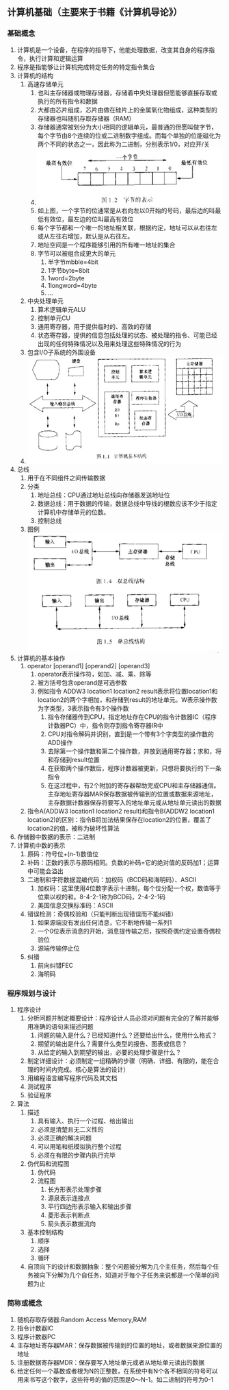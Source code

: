 ## 计算机基础（主要来于书籍《计算机导论》）

### 基础概念
1. 计算机是一个设备，在程序的指导下，他能处理数据，改变其自身的程序指令，执行计算和逻辑运算
2. 程序是指能够让计算机完成特定任务的特定指令集合
3. 计算机的结构
   1. 高速存储单元
      1. 也叫主存储器或物理存储器，存储着中央处理器但愿能够直接存取或执行的所有指令和数据
      2. 大都由芯片组成，芯片由做在硅片上的金属氧化物组成，这种类型的存储器也叫随机存取存储器（RAM）
      3. 存储器通常被划分为大小相同的逻辑单元，最普通的但愿叫做字节，每个字节由8个连续的位或二进制数字组成。而每个单独的位能磁化为两个不同的状态之一，因此称为二进制，分别表示1/0，对应开/关
      4. ![字节基本结构](../img/comp/comp-base-byte.png)
      5. 如上图，一个字节的位通常是从右向左以0开始的号码，最后边的叫最低有效位，最左边的位叫最高有效位
      6. 每个字节都和一个唯一的地址相关联，根据约定，地址可以从右往左或从左往右增加，默认是从右往左。
      7. 地址空间是一个程序能够引用的所有唯一地址的集合
      8. 字节可以被组合成更大的单元
         1. 半字节mbble=4bit
         2. 1字节byte=8bit
         3. 1word=2byte
         4. 1longword=4byte
         5. ...
   2. 中央处理单元
      1. 算术逻辑单元ALU
      2. 控制单元CU
      3. 通用寄存器，用于提供临时的、高效的存储
      4. 状态寄存器，提供的信息包括处理的状态、被处理的指令、可能已经出现的任何特殊情况以及用来处理这些特殊情况的行为
   3. 包含I/O子系统的外围设备
   4. ![基本结构](../img/comp/comp-base-constructor.png)
4. 总线
   1. 用于在不同组件之间传输数据
   2. 分类
      1. 地址总线：CPU通过地址总线向存储器发送地址位
      2. 数据总线：用于数据的传输，数据总线中导线的根数应该不少于指定计算机中存储单元的位数。
      3. 控制总线
   3. 图例![总线结构](../img/comp/comp-bus.png)
5. 计算机的基本操作
   1. operator \[operand1] \[operand2] \[operand3]
      1. operator表示操作符，如加、减、乘、除等
      2. 被方括号包含operand是可选参数
      3. 例如指令 ADDW3 location1 location2 result表示将位置location1和location2的两个字相加，和存储到result的地址单元。W表示操作数为字类型，3表示指令有3个操作数
         1. 指令存储器传到CPU，指定地址存在CPU的指令计数器IC（程序计数器PC）中，指令则存到指令寄存器IR中
         2. CPU对指令解码并识别，直到是一个带有3个字类型的操作数的ADD操作
         3. 去除第一个操作数和第二个操作数，并放到通用寄存器；求和，将和存储到result位置
         4. 在获取两个操作数后，程序计数器被更新，只想将要执行的下一条指令
         5. 在这过程中，有2个附加的寄存器帮助完成CPU和主存储器通信。主存地址寄存器MAR保存数据被传输到的位置或数据来源地址，主存数据计数器保存将要写入的地址单元或从地址单元读出的数据
   2. 指令A(ADDW3 location1 location2 result)和指令B(ADDW2 location1 location2)的区别：指令B将加法结果保存在location2的位置，覆盖了location2的值，被称为破坏性算法
6. 存储器中数据的表示：二进制
7. 计算机中数的表示
   1. 原码：符号位+(n-1)数值位
   2. 补码：正数的表示与原码相同。负数的补码=它的绝对值的反码加1；运算中可能会溢出
   3. 二进制和字符数据混编代码：加权码（BCD码和海明码）、ASCII
      1. 加权码：这里使用4位数字表示十进制，每个位分配一个权，数值等于位乘以权的和。8-4-2-1称为BCD码，2-4-2-1码
      2. 美国信息交换标准码：ASCII
   4. 错误检测：奇偶校验和（只能判断出现错误而不能纠错）
      1. 如果源端没有发出任何消息，它不断地传输一系列1
      2. 一个0位表示消息的开始，消息提传输之后，按照奇偶约定设置奇偶校验位
      3. 源端传输停止位
   5. 纠错
      1. 前向纠错FEC
      2. 海明码

### 程序规划与设计
1. 程序设计
   1. 分析问题并制定概要设计：程序设计人员必须对问题有完全的了解并能够用准确的语句来描述问题
      1. 问题的输入是什么？已经知道什么？还要给出什么，使用什么格式？
      2. 期望的输出是什么？需要什么类型的报告、图表或信息？
      3. 从给定的输入到期望的输出，必要的处理步骤是什么？
   2. 制定详细设计：必须制定一组精确的步骤（明确、详细、有限的，能在合理的时间内完成。核心是算法的设计）
   3. 用编程语言编写程序代码及其文档
   4. 测试程序
   5. 验证程序
2. 算法
   1. 描述
      1. 具有输入、执行一个过程、给出输出
      2. 必须是清楚且无二义性的
      3. 必须正确的解决问题
      4. 可以用笔和纸模拟执行整个过程
      5. 必须在有限的步骤内执行完毕
   2. 伪代码和流程图
      1. 伪代码
      2. 流程图
         1. 长方形表示处理步骤
         2. 源泉表示连接点
         3. 平行四边形表示输入和输出步骤
         4. 菱形表示判断点
         5. 箭头表示数据流向
   3. 基本控制结构
      1. 顺序
      2. 选择
      3. 循环
   4. 自顶向下的设计和数据抽象：整个问题被分解为几个主任务，然后每个任务被向下分解为几个自任务，知道对于每个子任务来说都是一个简单的问题为止


### 简称或概念
1. 随机存取存储器:Random Access Memory,RAM
2. 指令计数器IC
3. 程序计数器PC
4. 主存地址寄存器MAR：保存数据被传输到的位置的地址，或者数据来源位置的地址
5. 注册数据寄存器MDR：保存要写入地址单元或者从地址单元读出的数据
6. 给定任何一个基数或者根为N的正整数，在系统中有N个各不相同的符号可以用来书写这个数字，这些符号的值的范围是0～N-1。如二进制的符号为0-1